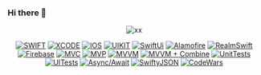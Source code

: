 ### Hi there 👋

<!--
**deshabml/deshabml** is a ✨ _special_ ✨ repository because its `README.md` (this file) appears on your GitHub profile.

Here are some ideas to get you started:

- 🔭 I’m currently working on ...
- 🌱 I’m currently learning ...
- 👯 I’m looking to collaborate on ...
- 🤔 I’m looking for help with ...
- 💬 Ask me about ...
- 📫 How to reach me: ...
- 😄 Pronouns: ...
- ⚡ Fun fact: ...
-->

<div align="center">

  ![xx](https://github.com/deshabml/deshabml/blob/main/gifImage.gif?w=450)

  <a href="">![SWIFT](https://img.shields.io/badge/-SWIFT-orange)</a>
  <a href="">![XCODE](https://img.shields.io/badge/-XCODE-blueviolet)</a>
  <a href="">![IOS](https://img.shields.io/badge/-iOS-blue)</a>
  <a href="">![UIKIT](https://img.shields.io/badge/-UIkit-yellow)</a>
  <a href="">![SwiftUi](https://img.shields.io/badge/-SwiftUI-yellow)</a>
  <a href="">![Alamofire](https://img.shields.io/badge/-Alamofire-red)</a>
  <a href="">![RealmSwift](https://img.shields.io/badge/-RealmSwift-blue)</a>
  <a href="">![Firebase](https://img.shields.io/badge/-Firebase-red)</a>
  <a href="">![MVC](https://img.shields.io/badge/-MVC-green)</a>
  <a href="">![MVP](https://img.shields.io/badge/-MVP-green)</a>
  <a href="">![MVVM](https://img.shields.io/badge/-MVVM-green)</a>
  <a href="">![MVVM + Combine](https://img.shields.io/badge/-MVVM+Combine-orange)</a>
  <a href="">![UnitTests](https://img.shields.io/badge/-UnitTests-blue)</a>
  <a href="">![UITests](https://img.shields.io/badge/-UITests-blueviolet)</a>
  <a href="">![Async/Await](https://img.shields.io/badge/-Async/Await-red)</a>
  <a href="">![SwiftyJSON](https://img.shields.io/badge/-SwiftyJSON-yellow)</a>
  <a href="">![CodeWars](https://www.codewars.com/users/deshab/badges/micro)</a>
  

